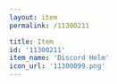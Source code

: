 ```yaml
---
layout: item
permalink: /11300211

title: Item
id: '11300211'
item_name: 'Discord Helm'
icon_url: '11300099.png'
---
```

